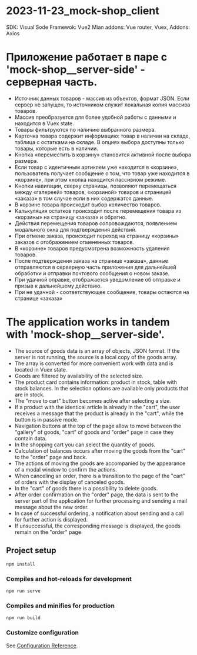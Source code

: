 # 2023-11-23_mock-shop_client
SDK: Visual Sode
Framewok: Vue2
Mian addons: Vue router, Vuex,
Addons: Axios

# Приложение работает в паре с 'mock-shop__server-side' - серверная часть.
- Источник данных товаров - массив из объектов, формат JSON. Если сервер не запущен, то источником служит локальная копия массива товаров.
- Массив преобразуется для более удобной работы с данными и находится в Vuex state.
- Товары фильтруются по наличию выбранного размера.
- Карточка товара содержит информацию: товар в наличии на складе, таблица с остатками на складе. В опциях выбора доступны только товары, которые есть в наличии.
- Кнопка «переместить в корзину» становится активной после выбора размера.
- Если товар с идентичным артиклем уже находится в «корзине», пользователь получает сообщение о том, что товар уже находится в «корзине», при этом кнопка находится пассивном режиме.
- Кнопки навигации, сверху страницы, позволяют перемещаться между «галереей» товаров, «корзиной» товаров и страницей «заказа» в том случае если в них содержатся данные.
- В корзине товара происходит выбор количество товаров.
- Калькуляция остатков происходит после перемещения товара из «корзины» на страницу «заказа» и обратно. 
- Действия перемещения товаров сопровождаются, появлением модального окна для подтверждения действий.
- При отмене заказа, происходит переход на страницу «корзины» заказов с отображением отмененных товаров.
- В «корзине» товаров предусмотрена возможность удаления товаров.
- После подтверждения заказа на странице «заказа», данные отправляются в серверную часть приложения для дальнейшей обработки и отправки почтового сообщения о новом заказе.
- При удачной оправке, отображается уведомление об отправке и призыв к дальнейшему действию.
- При не удачной - соответствующее сообщение, товары остаются на странице «заказа»


# The application works in tandem with 'mock-shop__server-side'.
- The source of goods data is an array of objects, JSON format. If the server is not running, the source is a local copy of the goods array.
- The array is converted for more convenient work with data and is located in Vuex state.
- Goods are filtered by availability of the selected size.
- The product card contains information: product in stock, table with stock balances. In the selection options are available only products that are in stock.
- The "move to cart" button becomes active after selecting a size.
- If a product with the identical article is already in the "cart", the user receives a message that the product is already in the "cart", while the button is in passive mode.
- Navigation buttons at the top of the page allow to move between the "gallery" of goods, "cart" of goods and "order" page in case they contain data.
- In the shopping cart you can select the quantity of goods.
- Calculation of balances occurs after moving the goods from the "cart" to the "order" page and back. 
- The actions of moving the goods are accompanied by the appearance of a modal window to confirm the actions.
- When canceling an order, there is a transition to the page of the "cart" of orders with the display of canceled goods.
- In the "cart" of goods there is a possibility to delete goods.
- After order confirmation on the "order" page, the data is sent to the server part of the application for further processing and sending a mail message about the new order.
- In case of successful ordering, a notification about sending and a call for further action is displayed.
- If unsuccessful, the corresponding message is displayed, the goods remain on the "order" page

## Project setup
```
npm install
```

### Compiles and hot-reloads for development
```
npm run serve
```

### Compiles and minifies for production
```
npm run build
```

### Customize configuration
See [Configuration Reference](https://cli.vuejs.org/config/).
